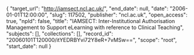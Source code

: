 {
  "target_url": "http://iamsect.ncl.ac.uk/", 
  "end_date": null, 
  "date": "2006-01-01T12:00:00", 
  "slug": 117502, 
  "publisher": "ncl.ac.uk", 
  "open_access": true, 
  "npld": false, 
  "title": "IAMSECT: Inter-Institutional Authorisation Management to Support eLearning with reference to Clinical Teaching", 
  "subjects": [], 
  "collections": [], 
  "record_id": "20060101T120000/itYEDRBYvi72Y8eR+7vMSw==", 
  "scope": "root", 
  "start_date": null
}


